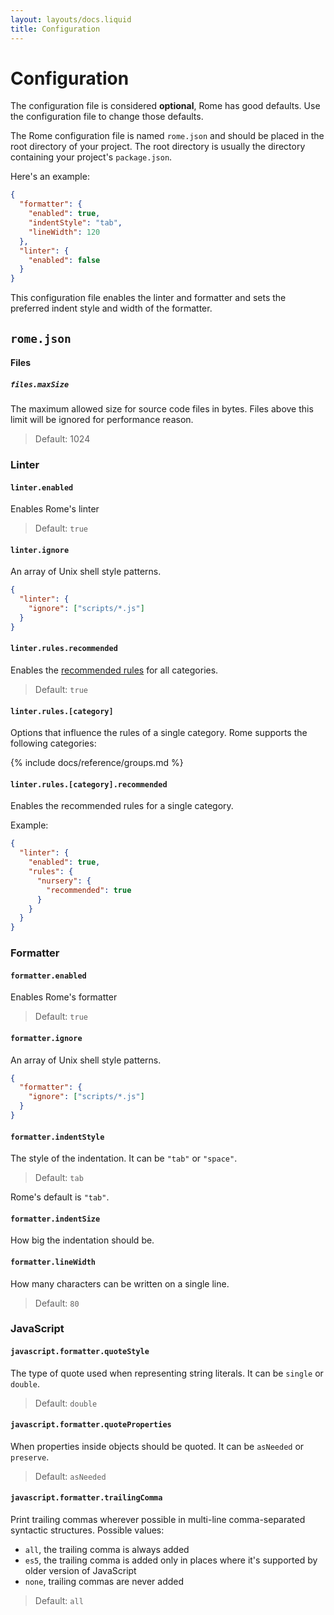 ```yaml
---
layout: layouts/docs.liquid
title: Configuration
---
```


<!-- Make sure to update the redirect in `static/_redirects` when changing the configuration title -->

# Configuration

The configuration file is considered **optional**, Rome has good defaults. Use the configuration
file to change those defaults.

The Rome configuration file is named `rome.json` and should be placed in the root directory of your project. The root
directory is usually the directory containing your project's `package.json`.

Here's an example:

```json
{
  "formatter": {
    "enabled": true,
    "indentStyle": "tab",
    "lineWidth": 120
  },
  "linter": {
    "enabled": false
  }
}
```

This configuration file enables the linter and formatter and sets the preferred indent style and width of the formatter.

## `rome.json`

#### Files

##### `files.maxSize`

The maximum allowed size for source code files in bytes. Files above
this limit will be ignored for performance reason. 

> Default: 1024

### Linter

#### `linter.enabled`

Enables Rome's linter

> Default: `true`

#### `linter.ignore`

An array of Unix shell style patterns.

```json
{
  "linter": {
    "ignore": ["scripts/*.js"]
  }
}
```

#### `linter.rules.recommended`

Enables the [recommended rules](/docs/lint/rules) for all categories.

> Default: `true`

#### `linter.rules.[category]`

Options that influence the rules of a single category. Rome supports the following categories:

{% include docs/reference/groups.md %}

#### `linter.rules.[category].recommended`

Enables the recommended rules for a single category.

Example:

```json
{
  "linter": {
    "enabled": true,
    "rules": {
      "nursery": {
        "recommended": true
      }
    }
  }
}
```

### Formatter

#### `formatter.enabled`

Enables Rome's formatter

> Default: `true`

#### `formatter.ignore`

An array of Unix shell style patterns.

```json
{
  "formatter": {
    "ignore": ["scripts/*.js"]
  }
}
```

#### `formatter.indentStyle`

The style of the indentation. It can be `"tab"` or `"space"`.

> Default: `tab`

Rome's default is `"tab"`.

#### `formatter.indentSize`

How big the indentation should be.

#### `formatter.lineWidth`

How many characters can be written on a single line.

> Default: `80`

### JavaScript

#### `javascript.formatter.quoteStyle`

The type of quote used when representing string literals. It can be `single` or `double`.

> Default: `double`

#### `javascript.formatter.quoteProperties`

When properties inside objects should be quoted. It can be `asNeeded` or `preserve`.

> Default: `asNeeded`

#### `javascript.formatter.trailingComma`

Print trailing commas wherever possible in multi-line comma-separated syntactic structures. Possible values:
- `all`, the trailing comma is always added
- `es5`, the trailing comma is added only in places where it's supported by older version of JavaScript
- `none`, trailing commas are never added

> Default: `all`
